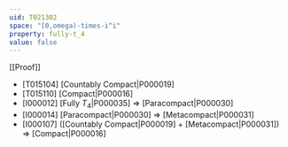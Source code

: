```yaml
---
uid: T021302
space: "[0,omega)-times-i^i"
property: fully-t_4
value: false
---
```

[[Proof]]

* [T015104] [Countably Compact|P000019]
* [T015110] [Compact|P000016]
* [I000012] [Fully $T_4$|P000035] => [Paracompact|P000030]
* [I000014] [Paracompact|P000030] => [Metacompact|P000031]
* [I000107] ([Countably Compact|P000019] + [Metacompact|P000031]) => [Compact|P000016]

